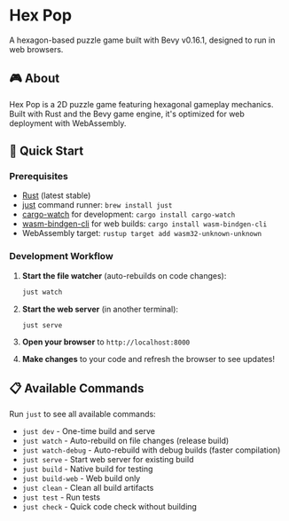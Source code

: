 # Hex Pop

A hexagon-based puzzle game built with Bevy v0.16.1, designed to run in web browsers.

## 🎮 About

Hex Pop is a 2D puzzle game featuring hexagonal gameplay mechanics. Built with Rust and the Bevy game engine, it's optimized for web deployment with WebAssembly.

## 🚀 Quick Start

### Prerequisites

- [Rust](https://rustup.rs/) (latest stable)
- [just](https://github.com/casey/just) command runner: `brew install just`
- [cargo-watch](https://github.com/watchexec/cargo-watch) for development: `cargo install cargo-watch`
- [wasm-bindgen-cli](https://github.com/rustwasm/wasm-bindgen) for web builds: `cargo install wasm-bindgen-cli`
- WebAssembly target: `rustup target add wasm32-unknown-unknown`

### Development Workflow

1. **Start the file watcher** (auto-rebuilds on code changes):
   ```bash
   just watch
   ```

2. **Start the web server** (in another terminal):
   ```bash
   just serve
   ```

3. **Open your browser** to `http://localhost:8000`

4. **Make changes** to your code and refresh the browser to see updates!

## 📋 Available Commands

Run `just` to see all available commands:

- `just dev` - One-time build and serve
- `just watch` - Auto-rebuild on file changes (release build)
- `just watch-debug` - Auto-rebuild with debug builds (faster compilation)
- `just serve` - Start web server for existing build
- `just build` - Native build for testing
- `just build-web` - Web build only
- `just clean` - Clean all build artifacts
- `just test` - Run tests
- `just check` - Quick code check without building